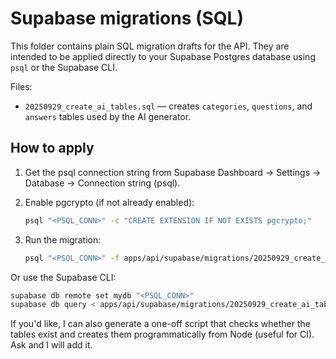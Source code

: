 Supabase migrations (SQL)
=========================

This folder contains plain SQL migration drafts for the API. They are intended to be applied directly to your Supabase Postgres database using `psql` or the Supabase CLI.

Files:

- `20250929_create_ai_tables.sql` — creates `categories`, `questions`, and `answers` tables used by the AI generator.

How to apply
------------

1. Get the psql connection string from Supabase Dashboard → Settings → Database → Connection string (psql).

2. Enable pgcrypto (if not already enabled):

   ```bash
   psql "<PSQL_CONN>" -c "CREATE EXTENSION IF NOT EXISTS pgcrypto;"
   ```

3. Run the migration:

   ```bash
   psql "<PSQL_CONN>" -f apps/api/supabase/migrations/20250929_create_ai_tables.sql
   ```

Or use the Supabase CLI:

   ```bash
   supabase db remote set mydb "<PSQL_CONN>"
   supabase db query < apps/api/supabase/migrations/20250929_create_ai_tables.sql
   ```

If you'd like, I can also generate a one-off script that checks whether the tables exist and creates them programmatically from Node (useful for CI). Ask and I will add it.
